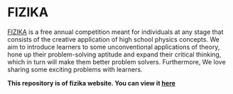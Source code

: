 # FIZIKA

[FIZIKA](https://fizika.gramoly.org/) is a free annual competition meant for individuals at any stage that consists of the creative application of high school physics concepts. We aim to introduce learners to some unconventional applications of theory, hone up their problem-solving aptitude and expand their critical thinking, which in turn will make them better problem solvers. Furthermore, We love sharing some exciting problems with learners.

**This repository is of fizika website. You can view it [here](https://fizika.gramoly.org/)**
